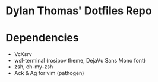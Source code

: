 # Dylan Thomas' Dotfiles Repo

# Dependencies

- VcXsrv
- wsl-terminal (rosipov theme, DejaVu Sans Mono font)
- zsh, oh-my-zsh
- Ack & Ag for vim (pathogen)
